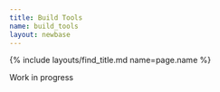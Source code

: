 ```yaml
---
title: Build Tools
name: build_tools
layout: newbase
---
```

{% include layouts/find_title.md name=page.name %}

Work in progress
